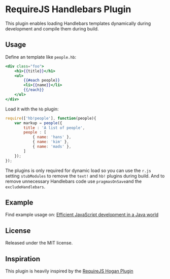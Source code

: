 # RequireJS Handlebars Plugin

This plugin enables loading Handlebars templates dynamically during development and compile them during build.

## Usage

Define an template like `people.hb`:

```handlebars
<div class="foo">
    <h1>{{title}}</h1>
    <ul>
        {{#each people}}
        <li>{{name}}</li>
        {{/each}}
    </ul>
</div>
```

Load it with the `hb` plugin:

```js
require(['hb!people'], function(people){
    var markup = people({
        title : 'A list of people',
        people : [
			{ name: 'hans' },
			{ name: 'kim' },
			{ name: 'mads' },
		]
    });
});
```

The plugins is only required for dynamic load so you can use the `r.js` setting `stubModules` to remove the `text!` and `hb!` plugins during build. And to remove unnecessary Handlebars code use `pragmasOnSave`and the `excludeHandlebars`.

## Example

Find example usage on: [Efficient JavaScript development in a Java world](https://github.com/kjbekkelund/js-java-setup)

## License

Released under the MIT license.

## Inspiration

This plugin is heavily inspired by the [RequireJS Hogan Plugin](https://github.com/millermedeiros/requirejs-hogan-plugin)
